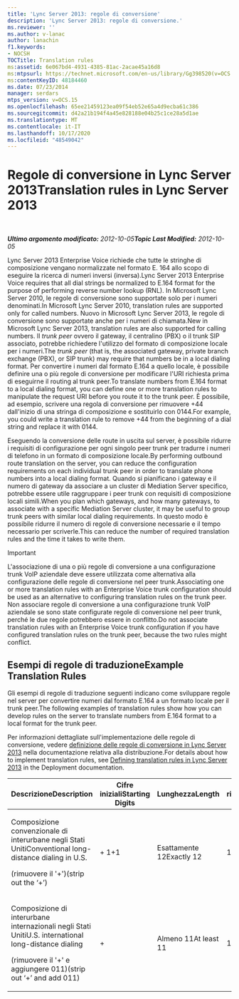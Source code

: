 ```yaml
---
title: 'Lync Server 2013: regole di conversione'
description: 'Lync Server 2013: regole di conversione.'
ms.reviewer: ''
ms.author: v-lanac
author: lanachin
f1.keywords:
- NOCSH
TOCTitle: Translation rules
ms:assetid: 6e067bd4-4931-4385-81ac-2acae45a16d8
ms:mtpsurl: https://technet.microsoft.com/en-us/library/Gg398520(v=OCS.15)
ms:contentKeyID: 48184460
ms.date: 07/23/2014
manager: serdars
mtps_version: v=OCS.15
ms.openlocfilehash: 65ee21459123ea09f54eb52e65a4d9ecba61c386
ms.sourcegitcommit: d42a21b194f4a45e828188e04b25c1ce28a5d1ae
ms.translationtype: MT
ms.contentlocale: it-IT
ms.lasthandoff: 10/17/2020
ms.locfileid: "48549042"
---
```

# <a name="translation-rules-in-lync-server-2013"></a><span data-ttu-id="3df09-103">Regole di conversione in Lync Server 2013</span><span class="sxs-lookup"><span data-stu-id="3df09-103">Translation rules in Lync Server 2013</span></span>

<div data-xmlns="http://www.w3.org/1999/xhtml">

<div class="topic" data-xmlns="http://www.w3.org/1999/xhtml" data-msxsl="urn:schemas-microsoft-com:xslt" data-cs="https://msdn.microsoft.com/">

<div data-asp="https://msdn2.microsoft.com/asp">



</div>

<div id="mainSection">

<div id="mainBody">

<span> </span>

<span data-ttu-id="3df09-104">_**Ultimo argomento modificato:** 2012-10-05_</span><span class="sxs-lookup"><span data-stu-id="3df09-104">_**Topic Last Modified:** 2012-10-05_</span></span>

<span data-ttu-id="3df09-105">Lync Server 2013 Enterprise Voice richiede che tutte le stringhe di composizione vengano normalizzate nel formato E. 164 allo scopo di eseguire la ricerca di numeri inversi (inversa).</span><span class="sxs-lookup"><span data-stu-id="3df09-105">Lync Server 2013 Enterprise Voice requires that all dial strings be normalized to E.164 format for the purpose of performing reverse number lookup (RNL).</span></span> <span data-ttu-id="3df09-106">In Microsoft Lync Server 2010, le regole di conversione sono supportate solo per i numeri denominati.</span><span class="sxs-lookup"><span data-stu-id="3df09-106">In Microsoft Lync Server 2010, translation rules are supported only for called numbers.</span></span> <span data-ttu-id="3df09-107">Nuovo in Microsoft Lync Server 2013, le regole di conversione sono supportate anche per i numeri di chiamata.</span><span class="sxs-lookup"><span data-stu-id="3df09-107">New in Microsoft Lync Server 2013, translation rules are also supported for calling numbers.</span></span> <span data-ttu-id="3df09-108">Il *trunk peer* ovvero il gateway, il centralino (PBX) o il trunk SIP associato, potrebbe richiedere l'utilizzo del formato di composizione locale per i numeri.</span><span class="sxs-lookup"><span data-stu-id="3df09-108">The *trunk peer* (that is, the associated gateway, private branch exchange (PBX), or SIP trunk) may require that numbers be in a local dialing format.</span></span> <span data-ttu-id="3df09-109">Per convertire i numeri dal formato E.164 a quello locale, è possibile definire una o più regole di conversione per modificare l'URI richiesta prima di eseguirne il routing al trunk peer.</span><span class="sxs-lookup"><span data-stu-id="3df09-109">To translate numbers from E.164 format to a local dialing format, you can define one or more translation rules to manipulate the request URI before you route it to the trunk peer.</span></span> <span data-ttu-id="3df09-110">È possibile, ad esempio, scrivere una regola di conversione per rimuovere +44 dall'inizio di una stringa di composizione e sostituirlo con 0144.</span><span class="sxs-lookup"><span data-stu-id="3df09-110">For example, you could write a translation rule to remove +44 from the beginning of a dial string and replace it with 0144.</span></span>

<span data-ttu-id="3df09-111">Eseguendo la conversione delle route in uscita sul server, è possibile ridurre i requisiti di configurazione per ogni singolo peer trunk per tradurre i numeri di telefono in un formato di composizione locale.</span><span class="sxs-lookup"><span data-stu-id="3df09-111">By performing outbound route translation on the server, you can reduce the configuration requirements on each individual trunk peer in order to translate phone numbers into a local dialing format.</span></span> <span data-ttu-id="3df09-112">Quando si pianificano i gateway e il numero di gateway da associare a un cluster di Mediation Server specifico, potrebbe essere utile raggruppare i peer trunk con requisiti di composizione locali simili.</span><span class="sxs-lookup"><span data-stu-id="3df09-112">When you plan which gateways, and how many gateways, to associate with a specific Mediation Server cluster, it may be useful to group trunk peers with similar local dialing requirements.</span></span> <span data-ttu-id="3df09-113">In questo modo è possibile ridurre il numero di regole di conversione necessarie e il tempo necessario per scriverle.</span><span class="sxs-lookup"><span data-stu-id="3df09-113">This can reduce the number of required translation rules and the time it takes to write them.</span></span>

<div>


> [!IMPORTANT]  
> <span data-ttu-id="3df09-114">L'associazione di una o più regole di conversione a una configurazione trunk VoIP aziendale deve essere utilizzata come alternativa alla configurazione delle regole di conversione nel peer trunk.</span><span class="sxs-lookup"><span data-stu-id="3df09-114">Associating one or more translation rules with an Enterprise Voice trunk configuration should be used as an alternative to configuring translation rules on the trunk peer.</span></span> <span data-ttu-id="3df09-115">Non associare regole di conversione a una configurazione trunk VoIP aziendale se sono state configurate regole di conversione nel peer trunk, perché le due regole potrebbero essere in conflitto.</span><span class="sxs-lookup"><span data-stu-id="3df09-115">Do not associate translation rules with an Enterprise Voice trunk configuration if you have configured translation rules on the trunk peer, because the two rules might conflict.</span></span>



</div>

<div>

## <a name="example-translation-rules"></a><span data-ttu-id="3df09-116">Esempi di regole di traduzione</span><span class="sxs-lookup"><span data-stu-id="3df09-116">Example Translation Rules</span></span>

<span data-ttu-id="3df09-117">Gli esempi di regole di traduzione seguenti indicano come sviluppare regole nel server per convertire numeri dal formato E.164 a un formato locale per il trunk peer.</span><span class="sxs-lookup"><span data-stu-id="3df09-117">The following examples of translation rules show how you can develop rules on the server to translate numbers from E.164 format to a local format for the trunk peer.</span></span>

<span data-ttu-id="3df09-118">Per informazioni dettagliate sull'implementazione delle regole di conversione, vedere [definizione delle regole di conversione in Lync Server 2013](lync-server-2013-defining-translation-rules.md) nella documentazione relativa alla distribuzione.</span><span class="sxs-lookup"><span data-stu-id="3df09-118">For details about how to implement translation rules, see [Defining translation rules in Lync Server 2013](lync-server-2013-defining-translation-rules.md) in the Deployment documentation.</span></span>


<table>
<colgroup>
<col style="width: 12%" />
<col style="width: 12%" />
<col style="width: 12%" />
<col style="width: 12%" />
<col style="width: 12%" />
<col style="width: 12%" />
<col style="width: 12%" />
<col style="width: 12%" />
</colgroup>
<thead>
<tr class="header">
<th><span data-ttu-id="3df09-119">Descrizione</span><span class="sxs-lookup"><span data-stu-id="3df09-119">Description</span></span></th>
<th><span data-ttu-id="3df09-120">Cifre iniziali</span><span class="sxs-lookup"><span data-stu-id="3df09-120">Starting Digits</span></span></th>
<th><span data-ttu-id="3df09-121">Lunghezza</span><span class="sxs-lookup"><span data-stu-id="3df09-121">Length</span></span></th>
<th><span data-ttu-id="3df09-122">Cifre da rimuovere</span><span class="sxs-lookup"><span data-stu-id="3df09-122">Digits to Remove</span></span></th>
<th><span data-ttu-id="3df09-123">Cifre da aggiungere</span><span class="sxs-lookup"><span data-stu-id="3df09-123">Digits to Add</span></span></th>
<th><span data-ttu-id="3df09-124">Formato corrispondente</span><span class="sxs-lookup"><span data-stu-id="3df09-124">Matching Pattern</span></span></th>
<th><span data-ttu-id="3df09-125">Translation</span><span class="sxs-lookup"><span data-stu-id="3df09-125">Translation</span></span></th>
<th><span data-ttu-id="3df09-126">Esempio</span><span class="sxs-lookup"><span data-stu-id="3df09-126">Example</span></span></th>
</tr>
</thead>
<tbody>
<tr class="odd">
<td><p><span data-ttu-id="3df09-127">Composizione convenzionale di interurbane negli Stati Uniti</span><span class="sxs-lookup"><span data-stu-id="3df09-127">Conventional long-distance dialing in U.S.</span></span></p>
<p><span data-ttu-id="3df09-128">(rimuovere il '+')</span><span class="sxs-lookup"><span data-stu-id="3df09-128">(strip out the ‘+’)</span></span></p></td>
<td><p><span data-ttu-id="3df09-129">+ 1</span><span class="sxs-lookup"><span data-stu-id="3df09-129">+1</span></span></p></td>
<td><p><span data-ttu-id="3df09-130">Esattamente 12</span><span class="sxs-lookup"><span data-stu-id="3df09-130">Exactly 12</span></span></p></td>
<td><p><span data-ttu-id="3df09-131">1 </span><span class="sxs-lookup"><span data-stu-id="3df09-131">1</span></span></p></td>
<td><p><span data-ttu-id="3df09-132">0</span><span class="sxs-lookup"><span data-stu-id="3df09-132">0</span></span></p></td>
<td><p><span data-ttu-id="3df09-133">^\+(1 \ d {10} ) $</span><span class="sxs-lookup"><span data-stu-id="3df09-133">^\+(1\d{10})$</span></span></p></td>
<td><p><span data-ttu-id="3df09-134">$1</span><span class="sxs-lookup"><span data-stu-id="3df09-134">$1</span></span></p></td>
<td><p><span data-ttu-id="3df09-135">+14255551010 diventa 14255551010</span><span class="sxs-lookup"><span data-stu-id="3df09-135">+14255551010 becomes 14255551010</span></span></p></td>
</tr>
<tr class="even">
<td><p><span data-ttu-id="3df09-136">Composizione di interurbane internazionali negli Stati Uniti</span><span class="sxs-lookup"><span data-stu-id="3df09-136">U.S. international long-distance dialing</span></span></p>
<p><span data-ttu-id="3df09-137">(rimuovere il '+' e aggiungere 011)</span><span class="sxs-lookup"><span data-stu-id="3df09-137">(strip out ‘+’ and add 011)</span></span></p></td>
<td><p>+</p></td>
<td><p><span data-ttu-id="3df09-138">Almeno 11</span><span class="sxs-lookup"><span data-stu-id="3df09-138">At least 11</span></span></p></td>
<td><p><span data-ttu-id="3df09-139">1 </span><span class="sxs-lookup"><span data-stu-id="3df09-139">1</span></span></p></td>
<td><p><span data-ttu-id="3df09-140">011</span><span class="sxs-lookup"><span data-stu-id="3df09-140">011</span></span></p></td>
<td><p><span data-ttu-id="3df09-141">^\+(\d {9} \d +) $</span><span class="sxs-lookup"><span data-stu-id="3df09-141">^\+(\d{9}\d+)$</span></span></p></td>
<td><p><span data-ttu-id="3df09-142">011 $1</span><span class="sxs-lookup"><span data-stu-id="3df09-142">011$1</span></span></p></td>
<td><p><span data-ttu-id="3df09-143">+441235551010 diventa 011441235551010</span><span class="sxs-lookup"><span data-stu-id="3df09-143">+441235551010 becomes 011441235551010</span></span></p></td>
</tr>
</tbody>
</table>


</div>

</div>

<span> </span>

</div>

</div>

</div>


